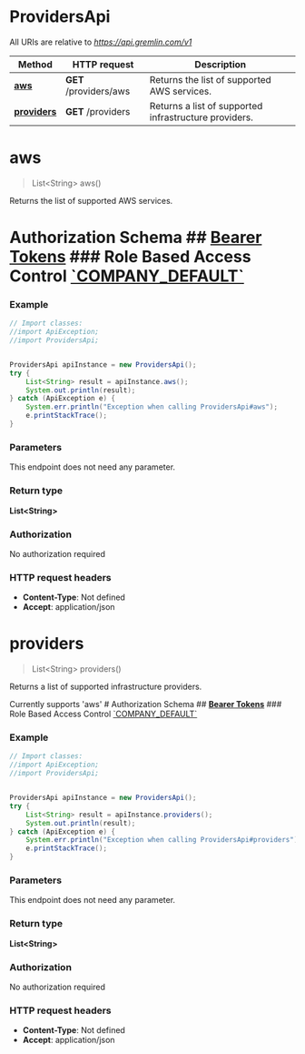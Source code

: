 # ProvidersApi

All URIs are relative to *https://api.gremlin.com/v1*

Method | HTTP request | Description
------------- | ------------- | -------------
[**aws**](ProvidersApi.md#aws) | **GET** /providers/aws | Returns the list of supported AWS services.
[**providers**](ProvidersApi.md#providers) | **GET** /providers | Returns a list of supported infrastructure providers.


<a name="aws"></a>
# **aws**
> List&lt;String&gt; aws()

Returns the list of supported AWS services.

# Authorization Schema ## [__Bearer Tokens__](https://www.gremlin.com/docs/api-reference/examples/#authentication-and-access-tokens) ### Role Based Access Control [&#x60;COMPANY_DEFAULT&#x60;](https://www.gremlin.com/docs/user-management/access-control/#privileges) 

### Example
```java
// Import classes:
//import ApiException;
//import ProvidersApi;


ProvidersApi apiInstance = new ProvidersApi();
try {
    List<String> result = apiInstance.aws();
    System.out.println(result);
} catch (ApiException e) {
    System.err.println("Exception when calling ProvidersApi#aws");
    e.printStackTrace();
}
```

### Parameters
This endpoint does not need any parameter.

### Return type

**List&lt;String&gt;**

### Authorization

No authorization required

### HTTP request headers

 - **Content-Type**: Not defined
 - **Accept**: application/json

<a name="providers"></a>
# **providers**
> List&lt;String&gt; providers()

Returns a list of supported infrastructure providers.

Currently supports &#39;aws&#39;  # Authorization Schema ## [__Bearer Tokens__](https://www.gremlin.com/docs/api-reference/examples/#authentication-and-access-tokens) ### Role Based Access Control [&#x60;COMPANY_DEFAULT&#x60;](https://www.gremlin.com/docs/user-management/access-control/#privileges) 

### Example
```java
// Import classes:
//import ApiException;
//import ProvidersApi;


ProvidersApi apiInstance = new ProvidersApi();
try {
    List<String> result = apiInstance.providers();
    System.out.println(result);
} catch (ApiException e) {
    System.err.println("Exception when calling ProvidersApi#providers");
    e.printStackTrace();
}
```

### Parameters
This endpoint does not need any parameter.

### Return type

**List&lt;String&gt;**

### Authorization

No authorization required

### HTTP request headers

 - **Content-Type**: Not defined
 - **Accept**: application/json


